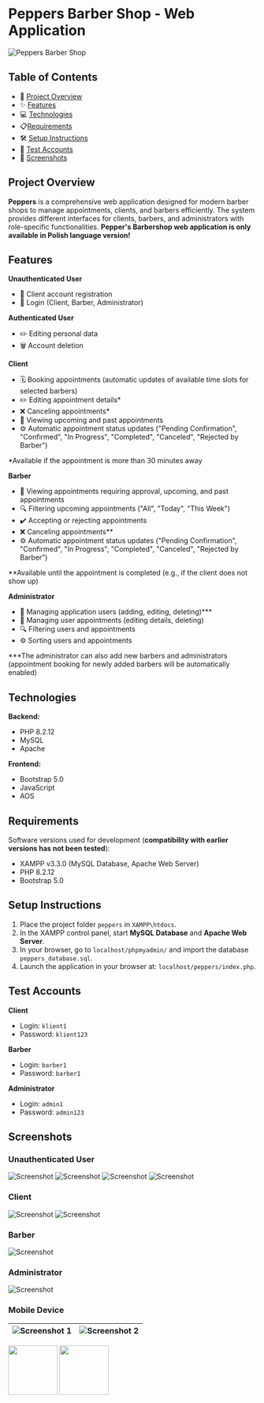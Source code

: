 # Peppers Barber Shop - Web Application

![Peppers Barber Shop](./peppers/img/logo.png)

## Table of Contents
- 🚀 [Project Overview](#project-overview)
- ✨ [Features](#features)
- 💻 [Technologies](#technologies)
- 📋[Requirements](#requirements)
- 🛠️ [Setup Instructions](#setup-instructions)
- 👤 [Test Accounts](#test-accounts)
- 📸 [Screenshots](#screenshots)

## Project Overview
**Peppers** is a comprehensive web application designed for modern barber shops to manage appointments, clients, and barbers efficiently. The system provides different interfaces for clients, barbers, and administrators with role-specific functionalities. **Pepper's Barbershop web application is only available in Polish language version!**

## Features

**Unauthenticated User**
- 📝 Client account registration
- 🔑 Login (Client, Barber, Administrator)

**Authenticated User**
- ✏️ Editing personal data
- 🗑️ Account deletion

**Client**
- 🗓️ Booking appointments (automatic updates of available time slots for selected barbers)
- ✏️ Editing appointment details*
- ❌ Canceling appointments*
- 👀 Viewing upcoming and past appointments
- ⚙️ Automatic appointment status updates ("Pending Confirmation", "Confirmed", "In Progress", "Completed", "Canceled", "Rejected by Barber")

*Available if the appointment is more than 30 minutes away

**Barber**
- 👀 Viewing appointments requiring approval, upcoming, and past appointments
- 🔍 Filtering upcoming appointments ("All", "Today", "This Week")
- ✔️ Accepting or rejecting appointments
- ❌ Canceling appointments**
- ⚙️ Automatic appointment status updates ("Pending Confirmation", "Confirmed", "In Progress", "Completed", "Canceled", "Rejected by Barber")

**Available until the appointment is completed (e.g., if the client does not show up)

**Administrator**
- 👥 Managing application users (adding, editing, deleting)***
- 📅 Managing user appointments (editing details, deleting)
- 🔍 Filtering users and appointments
- ⚙️ Sorting users and appointments

***The administrator can also add new barbers and administrators (appointment booking for newly added barbers will be automatically enabled)

## Technologies
**Backend:**
- PHP 8.2.12
- MySQL
- Apache

**Frontend:**
- Bootstrap 5.0
- JavaScript
- AOS

## Requirements
Software versions used for development (**compatibility with earlier versions has not been tested**):
- XAMPP v3.3.0 (MySQL Database, Apache Web Server)
- PHP 8.2.12
- Bootstrap 5.0

## Setup Instructions

1. Place the project folder `peppers` in `XAMPP\htdocs`.
2. In the XAMPP control panel, start **MySQL Database** and **Apache Web Server**.
3. In your browser, go to `localhost/phpmyadmin/` and import the database `peppers_database.sql`.
4. Launch the application in your browser at: `localhost/peppers/index.php`.

## Test Accounts

**Client**
- Login: `klient1`
- Password: `klient123`

**Barber**
- Login: `barber1`
- Password: `barber1`

**Administrator**

- Login: `admin1`
- Password: `admin123`

## Screenshots

### Unauthenticated User
![Screenshot](./ss/ss1.png)
![Screenshot](./ss/ss2.png)
![Screenshot](./ss/ss3.png)
![Screenshot](./ss/ss4.png)
### Client
![Screenshot](./ss/ss5.png)
![Screenshot](./ss/ss6.png)
### Barber
![Screenshot](./ss/ss7.png)
### Administrator
![Screenshot](./ss/ss8.png)
### Mobile Device
| ![Screenshot 1](./ss/ss9.jpg) | ![Screenshot 2](./ss/ss10.jpg) |
|-------------------------------|-------------------------------|

<p float="left">
  <img src="./ss/ss9.jpg" width="100" />
  <img src="./ss/ss10.jpg" width="100" />
</p>
